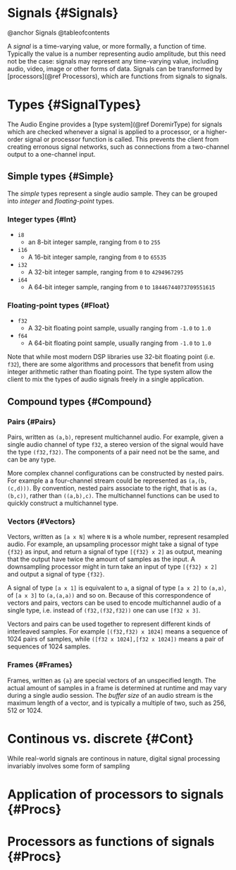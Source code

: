 
# Signals {#Signals}

@anchor Signals
@tableofcontents

A *signal* is a time-varying value, or more formally, a function of time. Typically the value is a number
representing audio amplitude, but this need not be the case: signals may represent any time-varying value,
including audio, video, image or other forms of data. Signals can be transformed by 
[processors](@ref Processors), which are functions from signals to signals.

# Types {#SignalTypes}

The Audio Engine provides a [type system](@ref DoremirType) for signals which are checked whenever a signal is
applied to a processor, or a higher-order signal or processor function is called. This prevents the client from
creating erronous signal networks, such as connections from a two-channel output to a one-channel input.


## Simple types {#Simple}

The *simple* types represent a single audio sample. They can be grouped into *integer* and *floating-point*
types.

### Integer types {#Int}

- `i8`
  * an 8-bit integer sample, ranging from `0` to `255`
- `i16`
  * A 16-bit integer sample, ranging from `0` to `65535`
- `i32`
  * A 32-bit integer sample, ranging from `0` to `4294967295`
- `i64`
  * A 64-bit integer sample, ranging from `0` to `18446744073709551615`

### Floating-point types {#Float}

- `f32`
  * A 32-bit floating point sample, usually ranging from `-1.0` to `1.0`
- `f64`
  * A 64-bit floating point sample, usually ranging from `-1.0` to `1.0`

Note that while most modern DSP libraries use 32-bit floating point (i.e. `f32`), there are some algorithms and
processors that benefit from using integer arithmetic rather than floating point. The type system allow the
client to mix the types of audio signals freely in a single application.

## Compound types {#Compound}

### Pairs {#Pairs}

Pairs, written as `(a,b)`, represent multichannel audio. For example, given a single audio channel of type
`f32`, a stereo version of the signal would have the type `(f32,f32)`. The components of a pair need not be the
same, and can be any type.

More complex channel configurations can be constructed by nested pairs. For example a a four-channel stream
could be represented as `(a,(b,(c,d)))`. By convention, nested pairs associate to the right, that is as
`(a,(b,c))`, rather than `((a,b),c)`. The multichannel functions can be used to quickly construct a multichannel
type.

### Vectors {#Vectors}

Vectors, written as `[a x N]` where `N` is a whole number, represent resampled audio. For example, an upsampling
processor might take a signal of type `{f32}` as input, and return a signal of type `[{f32} x 2]` as output,
meaning that the output have twice the amount of samples as the input. A downsampling processor might in turn
take an input of type `[{f32} x 2]` and output a signal of type `{f32}`.

A signal of type `[a x 1]` is equivalent to `a`, a signal of type `[a x 2]` to `(a,a)`, of `[a x 3]` to
`(a,(a,a))` and so on. Because of this correspondence of vectors and pairs, vectors can be used to encode
multichannel audio of a single type, i.e. instead of `(f32,(f32,f32))` one can use `[f32 x 3]`.

Vectors and pairs can be used together to represent different kinds of interleaved samples. For example
`[(f32,f32) x 1024]` means a sequence of 1024 pairs of samples, while `([f32 x 1024],[f32 x 1024])` means a pair
of sequences of 1024 samples.


### Frames {#Frames}

Frames, written as `{a}` are special vectors of an unspecified length. The actual amount of samples in a frame
is determined at runtime and may vary during a single audio session. The *buffer size* of an audio stream is the
maximum length of a vector, and is typically a multiple of two, such as 256, 512 or 1024.

# Continous vs. discrete {#Cont}

While real-world signals are continous in nature, digital signal processing invariably involves some form of 
sampling 

# Application of processors to signals {#Procs}

# Processors as functions of signals {#Procs}

